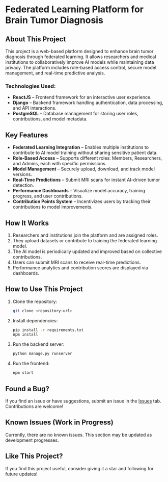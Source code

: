 # Federated Learning Platform for Brain Tumor Diagnosis

## About This Project

This project is a web-based platform designed to enhance brain tumor diagnosis through federated learning. It allows researchers and medical institutions to collaboratively improve AI models while maintaining data privacy. The platform includes role-based access control, secure model management, and real-time predictive analysis.

### Technologies Used:
- **ReactJS** – Frontend framework for an interactive user experience.
- **Django** – Backend framework handling authentication, data processing, and API interactions.
- **PostgreSQL** – Database management for storing user roles, contributions, and model metadata.

## Key Features
- **Federated Learning Integration** – Enables multiple institutions to contribute to AI model training without sharing sensitive patient data.
- **Role-Based Access** – Supports different roles: Members, Researchers, and Admins, each with specific permissions.
- **Model Management** – Securely upload, download, and track model versions.
- **Real-Time Predictions** – Submit MRI scans for instant AI-driven tumor detection.
- **Performance Dashboards** – Visualize model accuracy, training progress, and user contributions.
- **Contribution Points System** – Incentivizes users by tracking their contributions to model improvements.

## How It Works
1. Researchers and institutions join the platform and are assigned roles.
2. They upload datasets or contribute to training the federated learning model.
3. The AI model is periodically updated and improved based on collective contributions.
4. Users can submit MRI scans to receive real-time predictions.
5. Performance analytics and contribution scores are displayed via dashboards.

## How to Use This Project

1. Clone the repository:
    ```sh
    git clone <repository-url>
    ```
2. Install dependencies:
    ```sh
    pip install -r requirements.txt
    npm install
    ```
3. Run the backend server:
    ```sh
    python manage.py runserver
    ```
4. Run the frontend:
    ```sh
    npm start
    ```

## Found a Bug?

If you find an issue or have suggestions, submit an issue in the [Issues](https://github.com/hieultph/brain-tumor-diagnosis-platform/issues) tab. Contributions are welcome!

## Known Issues (Work in Progress)

Currently, there are no known issues. This section may be updated as development progresses.

## Like This Project?

If you find this project useful, consider giving it a star and following for future updates!
